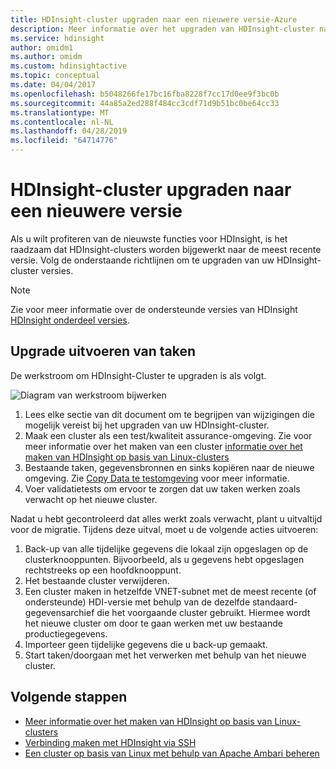 ```yaml
---
title: HDInsight-cluster upgraden naar een nieuwere versie-Azure
description: Meer informatie over het upgraden van HDInsight-cluster naar een nieuwere versie.
ms.service: hdinsight
author: omidm1
ms.author: omidm
ms.custom: hdinsightactive
ms.topic: conceptual
ms.date: 04/04/2017
ms.openlocfilehash: b5048266fe17bc16fba8228f7cc17d0ee9f3bc0b
ms.sourcegitcommit: 44a85a2ed288f484cc3cdf71d9b51bc0be64cc33
ms.translationtype: MT
ms.contentlocale: nl-NL
ms.lasthandoff: 04/28/2019
ms.locfileid: "64714776"
---
```

# <a name="upgrade-hdinsight-cluster-to-a-newer-version"></a>HDInsight-cluster upgraden naar een nieuwere versie
Als u wilt profiteren van de nieuwste functies voor HDInsight, is het raadzaam dat HDInsight-clusters worden bijgewerkt naar de meest recente versie. Volg de onderstaande richtlijnen om te upgraden van uw HDInsight-cluster versies.

> [!NOTE]  
> Zie voor meer informatie over de ondersteunde versies van HDInsight [HDInsight onderdeel versies](hdinsight-component-versioning.md#supported-hdinsight-versions).

## <a name="upgrade-tasks"></a>Upgrade uitvoeren van taken
De werkstroom om HDInsight-Cluster te upgraden is als volgt.

![Diagram van werkstroom bijwerken](./media/hdinsight-upgrade-cluster/upgrade-workflow.png)

1. Lees elke sectie van dit document om te begrijpen van wijzigingen die mogelijk vereist bij het upgraden van uw HDInsight-cluster.
2. Maak een cluster als een test/kwaliteit assurance-omgeving. Zie voor meer informatie over het maken van een cluster [informatie over het maken van HDInsight op basis van Linux-clusters](hdinsight-hadoop-provision-linux-clusters.md)
3. Bestaande taken, gegevensbronnen en sinks kopiëren naar de nieuwe omgeving. Zie [Copy Data te testomgeving](hdinsight-migrate-from-windows-to-linux.md#copy-data-to-the-test-environment) voor meer informatie.
4. Voer validatietests om ervoor te zorgen dat uw taken werken zoals verwacht op het nieuwe cluster.


Nadat u hebt gecontroleerd dat alles werkt zoals verwacht, plant u uitvaltijd voor de migratie. Tijdens deze uitval, moet u de volgende acties uitvoeren:

1.  Back-up van alle tijdelijke gegevens die lokaal zijn opgeslagen op de clusterknooppunten. Bijvoorbeeld, als u gegevens hebt opgeslagen rechtstreeks op een hoofdknooppunt.
2.  Het bestaande cluster verwijderen.
3.  Een cluster maken in hetzelfde VNET-subnet met de meest recente (of ondersteunde) HDI-versie met behulp van de dezelfde standaard-gegevensarchief die het voorgaande cluster gebruikt. Hiermee wordt het nieuwe cluster om door te gaan werken met uw bestaande productiegegevens.
4.  Importeer geen tijdelijke gegevens die u back-up gemaakt.
5.  Start taken/doorgaan met het verwerken met behulp van het nieuwe cluster.

## <a name="next-steps"></a>Volgende stappen
* [Meer informatie over het maken van HDInsight op basis van Linux-clusters](hdinsight-hadoop-provision-linux-clusters.md)
* [Verbinding maken met HDInsight via SSH](hdinsight-hadoop-linux-use-ssh-unix.md)
* [Een cluster op basis van Linux met behulp van Apache Ambari beheren](hdinsight-hadoop-manage-ambari.md)


